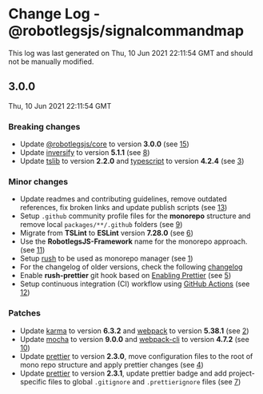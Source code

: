# Change Log - @robotlegsjs/signalcommandmap

This log was last generated on Thu, 10 Jun 2021 22:11:54 GMT and should not be manually modified.

## 3.0.0
Thu, 10 Jun 2021 22:11:54 GMT

### Breaking changes

- Update [@robotlegsjs/core](https://www.npmjs.com/package/@robotlegsjs/core) to version **3.0.0** (see [15](https://github.com/RobotlegsJS/RobotlegsJS-Framework/pull/15))
- Update [inversify](https://www.npmjs.com/package/inversify) to version **5.1.1** (see [8](https://github.com/RobotlegsJS/RobotlegsJS-Framework/pull/8))
- Update [tslib](https://www.npmjs.com/package/tslib) to version **2.2.0** and [typescript](https://www.npmjs.com/package/typescript) to version **4.2.4** (see [3](https://github.com/RobotlegsJS/RobotlegsJS-Framework/pull/3))

### Minor changes

- Update readmes and contributing guidelines, remove outdated references, fix broken links and update publish scripts (see [13](https://github.com/RobotlegsJS/RobotlegsJS-Framework/pull/13))
- Setup `.github` community profile files for the **monorepo** structure and remove local `packages/**/.github` folders (see [9](https://github.com/RobotlegsJS/RobotlegsJS-Framework/pull/9))
- Migrate from **TSLint** to **ESLint** version **7.28.0** (see [6](https://github.com/RobotlegsJS/RobotlegsJS-Framework/pull/6))
- Use the **RobotlegsJS-Framework** name for the monorepo approach. (see [11](https://github.com/RobotlegsJS/RobotlegsJS-Framework/pull/11))
- Setup [rush](https://rushjs.io/) to be used as monorepo manager (see [1](https://github.com/RobotlegsJS/RobotlegsJS-Framework/pull/1))
- For the changelog of older versions, check the following [changelog](https://github.com/RobotlegsJS/RobotlegsJS-SignalCommandMap/tree/master/CHANGELOG.md)
- Enable **rush-prettier** git hook based on [Enabling Prettier](https://rushjs.io/pages/maintainer/enabling_prettier/) (see [5](https://github.com/RobotlegsJS/RobotlegsJS-Framework/pull/5))
- Setup continuous integration (CI) workflow using [GitHub Actions](https://docs.github.com/en/actions) (see [12](https://github.com/RobotlegsJS/RobotlegsJS-Framework/pull/12))

### Patches

- Update [karma](https://www.npmjs.com/package/karma) to version **6.3.2** and [webpack](https://www.npmjs.com/package/webpack) to version **5.38.1** (see [2](https://github.com/RobotlegsJS/RobotlegsJS-Framework/pull/2))
- Update [mocha](https://www.npmjs.com/package/mocha) to version **9.0.0** and [webpack-cli](https://www.npmjs.com/package/webpack-cli) to version **4.7.2** (see [10](https://github.com/RobotlegsJS/RobotlegsJS-Framework/pull/10))
- Update [prettier](https://www.npmjs.com/package/prettier) to version **2.3.0**, move configuration files to the root of mono repo structure and apply prettier changes (see [4](https://github.com/RobotlegsJS/RobotlegsJS-Framework/pull/4))
- Update [prettier](https://www.npmjs.com/package/prettier) to version **2.3.1**, update prettier badge and add project-specific files to global `.gitignore` and `.prettierignore` files (see [7](https://github.com/RobotlegsJS/RobotlegsJS-Framework/pull/7))

